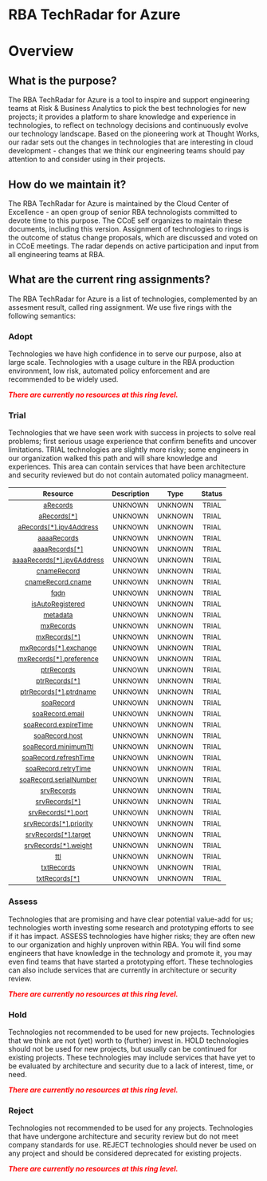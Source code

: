 
RBA TechRadar for Azure
=======================

# Overview

## What is the purpose?


The RBA TechRadar for Azure is a tool to inspire and support engineering teams at Risk & Business Analytics to pick the best technologies for new projects; it provides a platform to share knowledge and experience in technologies, to reflect on technology decisions and continuously evolve our technology landscape.  Based on the pioneering work at Thought Works, our radar sets out the changes in technologies that are interesting in cloud development - changes that we think our engineering teams should pay attention to and consider using in their projects.
## How do we maintain it?


The RBA TechRadar for Azure is maintained by the Cloud Center of Excellence - an open group of senior RBA technologists committed to devote time to this purpose.  The CCoE self organizes to maintain these documents, including this version.  Assignment of technologies to rings is the outcome of status change proposals, which are discussed and voted on in CCoE meetings.  The radar depends on active participation and input from all engineering teams at RBA.
## What are the current ring assignments?


The RBA TechRadar for Azure is a list of technologies, complemented by an assesment result, called ring assignment.  We use five rings with the following semantics:
### Adopt


Technologies we have high confidence in to serve our purpose, also at large scale.  Technologies with a usage culture in the RBA production environment, low risk, automated policy enforcement and are recommended to be widely used.  
  
***<font color="red"> There are currently no resources at this ring level. </font>***
### Trial


Technologies that we have seen work with success in projects to solve real problems;  first serious usage experience that confirm benefits and uncover limitations.  TRIAL technologies are slightly more risky; some engineers in our organization walked this path and will share knowledge and experiences.  This area can contain services that have been architecture and security reviewed but do not contain automated policy managmeent.  

|<sub>Resource</sub>|<sub>Description</sub>|<sub>Type</sub>|<sub>Status</sub>|
| :---: | :---: | :---: | :---: |
|<sub>[aRecords](https://github.com/openrba/python-azure-techradar/tree/master/Microsoft.Network/privateDnsZones/MX/aRecords)</sub>|<sub>UNKNOWN</sub>|<sub>UNKNOWN</sub>|<sub>TRIAL</sub>|
|<sub>[aRecords[*]](https://github.com/openrba/python-azure-techradar/tree/master/Microsoft.Network/privateDnsZones/MX/aRecords[*])</sub>|<sub>UNKNOWN</sub>|<sub>UNKNOWN</sub>|<sub>TRIAL</sub>|
|<sub>[aRecords[*].ipv4Address](https://github.com/openrba/python-azure-techradar/tree/master/Microsoft.Network/privateDnsZones/MX/aRecords[*].ipv4Address)</sub>|<sub>UNKNOWN</sub>|<sub>UNKNOWN</sub>|<sub>TRIAL</sub>|
|<sub>[aaaaRecords](https://github.com/openrba/python-azure-techradar/tree/master/Microsoft.Network/privateDnsZones/MX/aaaaRecords)</sub>|<sub>UNKNOWN</sub>|<sub>UNKNOWN</sub>|<sub>TRIAL</sub>|
|<sub>[aaaaRecords[*]](https://github.com/openrba/python-azure-techradar/tree/master/Microsoft.Network/privateDnsZones/MX/aaaaRecords[*])</sub>|<sub>UNKNOWN</sub>|<sub>UNKNOWN</sub>|<sub>TRIAL</sub>|
|<sub>[aaaaRecords[*].ipv6Address](https://github.com/openrba/python-azure-techradar/tree/master/Microsoft.Network/privateDnsZones/MX/aaaaRecords[*].ipv6Address)</sub>|<sub>UNKNOWN</sub>|<sub>UNKNOWN</sub>|<sub>TRIAL</sub>|
|<sub>[cnameRecord](https://github.com/openrba/python-azure-techradar/tree/master/Microsoft.Network/privateDnsZones/MX/cnameRecord)</sub>|<sub>UNKNOWN</sub>|<sub>UNKNOWN</sub>|<sub>TRIAL</sub>|
|<sub>[cnameRecord.cname](https://github.com/openrba/python-azure-techradar/tree/master/Microsoft.Network/privateDnsZones/MX/cnameRecord.cname)</sub>|<sub>UNKNOWN</sub>|<sub>UNKNOWN</sub>|<sub>TRIAL</sub>|
|<sub>[fqdn](https://github.com/openrba/python-azure-techradar/tree/master/Microsoft.Network/privateDnsZones/MX/fqdn)</sub>|<sub>UNKNOWN</sub>|<sub>UNKNOWN</sub>|<sub>TRIAL</sub>|
|<sub>[isAutoRegistered](https://github.com/openrba/python-azure-techradar/tree/master/Microsoft.Network/privateDnsZones/MX/isAutoRegistered)</sub>|<sub>UNKNOWN</sub>|<sub>UNKNOWN</sub>|<sub>TRIAL</sub>|
|<sub>[metadata](https://github.com/openrba/python-azure-techradar/tree/master/Microsoft.Network/privateDnsZones/MX/metadata)</sub>|<sub>UNKNOWN</sub>|<sub>UNKNOWN</sub>|<sub>TRIAL</sub>|
|<sub>[mxRecords](https://github.com/openrba/python-azure-techradar/tree/master/Microsoft.Network/privateDnsZones/MX/mxRecords)</sub>|<sub>UNKNOWN</sub>|<sub>UNKNOWN</sub>|<sub>TRIAL</sub>|
|<sub>[mxRecords[*]](https://github.com/openrba/python-azure-techradar/tree/master/Microsoft.Network/privateDnsZones/MX/mxRecords[*])</sub>|<sub>UNKNOWN</sub>|<sub>UNKNOWN</sub>|<sub>TRIAL</sub>|
|<sub>[mxRecords[*].exchange](https://github.com/openrba/python-azure-techradar/tree/master/Microsoft.Network/privateDnsZones/MX/mxRecords[*].exchange)</sub>|<sub>UNKNOWN</sub>|<sub>UNKNOWN</sub>|<sub>TRIAL</sub>|
|<sub>[mxRecords[*].preference](https://github.com/openrba/python-azure-techradar/tree/master/Microsoft.Network/privateDnsZones/MX/mxRecords[*].preference)</sub>|<sub>UNKNOWN</sub>|<sub>UNKNOWN</sub>|<sub>TRIAL</sub>|
|<sub>[ptrRecords](https://github.com/openrba/python-azure-techradar/tree/master/Microsoft.Network/privateDnsZones/MX/ptrRecords)</sub>|<sub>UNKNOWN</sub>|<sub>UNKNOWN</sub>|<sub>TRIAL</sub>|
|<sub>[ptrRecords[*]](https://github.com/openrba/python-azure-techradar/tree/master/Microsoft.Network/privateDnsZones/MX/ptrRecords[*])</sub>|<sub>UNKNOWN</sub>|<sub>UNKNOWN</sub>|<sub>TRIAL</sub>|
|<sub>[ptrRecords[*].ptrdname](https://github.com/openrba/python-azure-techradar/tree/master/Microsoft.Network/privateDnsZones/MX/ptrRecords[*].ptrdname)</sub>|<sub>UNKNOWN</sub>|<sub>UNKNOWN</sub>|<sub>TRIAL</sub>|
|<sub>[soaRecord](https://github.com/openrba/python-azure-techradar/tree/master/Microsoft.Network/privateDnsZones/MX/soaRecord)</sub>|<sub>UNKNOWN</sub>|<sub>UNKNOWN</sub>|<sub>TRIAL</sub>|
|<sub>[soaRecord.email](https://github.com/openrba/python-azure-techradar/tree/master/Microsoft.Network/privateDnsZones/MX/soaRecord.email)</sub>|<sub>UNKNOWN</sub>|<sub>UNKNOWN</sub>|<sub>TRIAL</sub>|
|<sub>[soaRecord.expireTime](https://github.com/openrba/python-azure-techradar/tree/master/Microsoft.Network/privateDnsZones/MX/soaRecord.expireTime)</sub>|<sub>UNKNOWN</sub>|<sub>UNKNOWN</sub>|<sub>TRIAL</sub>|
|<sub>[soaRecord.host](https://github.com/openrba/python-azure-techradar/tree/master/Microsoft.Network/privateDnsZones/MX/soaRecord.host)</sub>|<sub>UNKNOWN</sub>|<sub>UNKNOWN</sub>|<sub>TRIAL</sub>|
|<sub>[soaRecord.minimumTtl](https://github.com/openrba/python-azure-techradar/tree/master/Microsoft.Network/privateDnsZones/MX/soaRecord.minimumTtl)</sub>|<sub>UNKNOWN</sub>|<sub>UNKNOWN</sub>|<sub>TRIAL</sub>|
|<sub>[soaRecord.refreshTime](https://github.com/openrba/python-azure-techradar/tree/master/Microsoft.Network/privateDnsZones/MX/soaRecord.refreshTime)</sub>|<sub>UNKNOWN</sub>|<sub>UNKNOWN</sub>|<sub>TRIAL</sub>|
|<sub>[soaRecord.retryTime](https://github.com/openrba/python-azure-techradar/tree/master/Microsoft.Network/privateDnsZones/MX/soaRecord.retryTime)</sub>|<sub>UNKNOWN</sub>|<sub>UNKNOWN</sub>|<sub>TRIAL</sub>|
|<sub>[soaRecord.serialNumber](https://github.com/openrba/python-azure-techradar/tree/master/Microsoft.Network/privateDnsZones/MX/soaRecord.serialNumber)</sub>|<sub>UNKNOWN</sub>|<sub>UNKNOWN</sub>|<sub>TRIAL</sub>|
|<sub>[srvRecords](https://github.com/openrba/python-azure-techradar/tree/master/Microsoft.Network/privateDnsZones/MX/srvRecords)</sub>|<sub>UNKNOWN</sub>|<sub>UNKNOWN</sub>|<sub>TRIAL</sub>|
|<sub>[srvRecords[*]](https://github.com/openrba/python-azure-techradar/tree/master/Microsoft.Network/privateDnsZones/MX/srvRecords[*])</sub>|<sub>UNKNOWN</sub>|<sub>UNKNOWN</sub>|<sub>TRIAL</sub>|
|<sub>[srvRecords[*].port](https://github.com/openrba/python-azure-techradar/tree/master/Microsoft.Network/privateDnsZones/MX/srvRecords[*].port)</sub>|<sub>UNKNOWN</sub>|<sub>UNKNOWN</sub>|<sub>TRIAL</sub>|
|<sub>[srvRecords[*].priority](https://github.com/openrba/python-azure-techradar/tree/master/Microsoft.Network/privateDnsZones/MX/srvRecords[*].priority)</sub>|<sub>UNKNOWN</sub>|<sub>UNKNOWN</sub>|<sub>TRIAL</sub>|
|<sub>[srvRecords[*].target](https://github.com/openrba/python-azure-techradar/tree/master/Microsoft.Network/privateDnsZones/MX/srvRecords[*].target)</sub>|<sub>UNKNOWN</sub>|<sub>UNKNOWN</sub>|<sub>TRIAL</sub>|
|<sub>[srvRecords[*].weight](https://github.com/openrba/python-azure-techradar/tree/master/Microsoft.Network/privateDnsZones/MX/srvRecords[*].weight)</sub>|<sub>UNKNOWN</sub>|<sub>UNKNOWN</sub>|<sub>TRIAL</sub>|
|<sub>[ttl](https://github.com/openrba/python-azure-techradar/tree/master/Microsoft.Network/privateDnsZones/MX/ttl)</sub>|<sub>UNKNOWN</sub>|<sub>UNKNOWN</sub>|<sub>TRIAL</sub>|
|<sub>[txtRecords](https://github.com/openrba/python-azure-techradar/tree/master/Microsoft.Network/privateDnsZones/MX/txtRecords)</sub>|<sub>UNKNOWN</sub>|<sub>UNKNOWN</sub>|<sub>TRIAL</sub>|
|<sub>[txtRecords[*]](https://github.com/openrba/python-azure-techradar/tree/master/Microsoft.Network/privateDnsZones/MX/txtRecords[*])</sub>|<sub>UNKNOWN</sub>|<sub>UNKNOWN</sub>|<sub>TRIAL</sub>|

### Assess


Technologies that are promising and have clear potential value-add for us; technologies worth investing some research and prototyping efforts to see if it has impact.  ASSESS technologies have higher risks;  they are often new to our organization and highly unproven within RBA.  You will find some engineers that have knowledge in the technology and promote it, you may even find teams that have started a prototyping effort.  These technologies can also include services that are currently in architecture or security review.  
  
***<font color="red"> There are currently no resources at this ring level. </font>***
### Hold


Technologies not recommended to be used for new projects. Technologies that we think are not (yet) worth to (further) invest in.  HOLD technologies should not be used for new projects, but usually can be continued for existing projects.  These technologies may include services that have yet to be evaluated by architecture and security due to a lack of interest, time, or need.  
  
***<font color="red"> There are currently no resources at this ring level. </font>***
### Reject


Technologies not recommended to be used for any projects. Technologies that have undergone architecture and security review but do not meet company standards for use.  REJECT technologies should never be used on any project and should be considered deprecated for existing projects.  
  
***<font color="red"> There are currently no resources at this ring level. </font>***